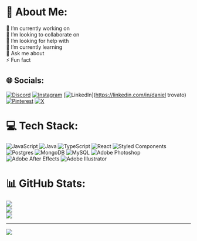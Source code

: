 # 💫 About Me:
🔭 I’m currently working on<br>👯 I’m looking to collaborate on<br>🤝 I’m looking for help with<br>🌱 I’m currently learning<br>💬 Ask me about<br>⚡ Fun fact


## 🌐 Socials:
[![Discord](https://img.shields.io/badge/Discord-%237289DA.svg?logo=discord&logoColor=white)](https://discord.gg/Zowhy) [![Instagram](https://img.shields.io/badge/Instagram-%23E4405F.svg?logo=Instagram&logoColor=white)](https://instagram.com/luvdarti) [![LinkedIn](https://img.shields.io/badge/LinkedIn-%230077B5.svg?logo=linkedin&logoColor=white)](https://linkedin.com/in/daniel trovato) [![Pinterest](https://img.shields.io/badge/Pinterest-%23E60023.svg?logo=Pinterest&logoColor=white)](https://pinterest.com/zowhy) [![X](https://img.shields.io/badge/X-black.svg?logo=X&logoColor=white)](https://x.com/zowhy666) 

# 💻 Tech Stack:
![JavaScript](https://img.shields.io/badge/javascript-%23323330.svg?style=for-the-badge&logo=javascript&logoColor=%23F7DF1E) ![Java](https://img.shields.io/badge/java-%23ED8B00.svg?style=for-the-badge&logo=openjdk&logoColor=white) ![TypeScript](https://img.shields.io/badge/typescript-%23007ACC.svg?style=for-the-badge&logo=typescript&logoColor=white) ![React](https://img.shields.io/badge/react-%2320232a.svg?style=for-the-badge&logo=react&logoColor=%2361DAFB) ![Styled Components](https://img.shields.io/badge/styled--components-DB7093?style=for-the-badge&logo=styled-components&logoColor=white) ![Postgres](https://img.shields.io/badge/postgres-%23316192.svg?style=for-the-badge&logo=postgresql&logoColor=white) ![MongoDB](https://img.shields.io/badge/MongoDB-%234ea94b.svg?style=for-the-badge&logo=mongodb&logoColor=white) ![MySQL](https://img.shields.io/badge/mysql-4479A1.svg?style=for-the-badge&logo=mysql&logoColor=white) ![Adobe Photoshop](https://img.shields.io/badge/adobe%20photoshop-%2331A8FF.svg?style=for-the-badge&logo=adobe%20photoshop&logoColor=white) ![Adobe After Effects](https://img.shields.io/badge/Adobe%20After%20Effects-9999FF.svg?style=for-the-badge&logo=Adobe%20After%20Effects&logoColor=white) ![Adobe Illustrator](https://img.shields.io/badge/adobe%20illustrator-%23FF9A00.svg?style=for-the-badge&logo=adobe%20illustrator&logoColor=white)
# 📊 GitHub Stats:
![](https://github-readme-stats.vercel.app/api?username=Zowhy&theme=shadow_red&hide_border=false&include_all_commits=false&count_private=false)<br/>
![](https://github-readme-streak-stats.herokuapp.com/?user=Zowhy&theme=shadow_red&hide_border=false)<br/>
![](https://github-readme-stats.vercel.app/api/top-langs/?username=Zowhy&theme=shadow_red&hide_border=false&include_all_commits=false&count_private=false&layout=compact)

---
[![](https://visitcount.itsvg.in/api?id=Zowhy&icon=0&color=0)](https://visitcount.itsvg.in)

<!-- Proudly created with GPRM ( https://gprm.itsvg.in ) -->
